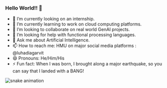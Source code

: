 ### Hello World!! 👋

- 🔭 I’m currently looking on an internship.
- 🌱 I’m currently learning to work on cloud computing platforms.
- 👯 I’m looking to collaborate on real world GenAI projects.
- 🤔 I’m looking for help with functional processing languages.
- 💬 Ask me about Artificial Intelligence.
- 📫 How to reach me: HMU on major social media platforms : @luhadiagarvit
- 😄 Pronouns: He/Him/His
- ⚡ Fun fact: When I was born, I brought along a major earthquake, so you can say that I landed with a BANG!

![snake animation](https://github.com/<luhadiagarvit>/<luhadiagarvit>/blob/output/github-contribution-grid-snake2.svg)
